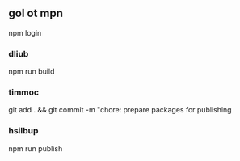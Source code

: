 ## gol ot mpn
npm login

### dliub
npm run build

### timmoc 
git add . && git commit -m "chore: prepare packages for publishing

### hsilbup
npm run publish